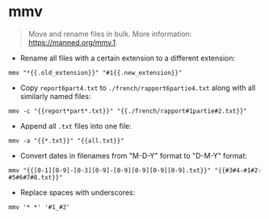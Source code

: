 # mmv

> Move and rename files in bulk.
> More information: <https://manned.org/mmv.1>.

- Rename all files with a certain extension to a different extension:

`mmv "*{{.old_extension}}" "#1{{.new_extension}}"`

- Copy `report6part4.txt` to `./french/rapport6partie4.txt` along with all similarly named files:

`mmv -c "{{report*part*.txt}}" "{{./french/rapport#1partie#2.txt}}"`

- Append all `.txt` files into one file:

`mmv -a "{{*.txt}}" "{{all.txt}}"`

- Convert dates in filenames from "M-D-Y" format to "D-M-Y" format:

`mmv "{{[0-1][0-9]-[0-3][0-9]-[0-9][0-9][0-9][0-9].txt}}" "{{#3#4-#1#2-#5#6#7#8.txt}}"`

- Replace spaces with underscores:

`mmv '* *' '#1_#2'`
